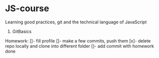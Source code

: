 # JS-course
Learning good practices, git and the technical language of JavaScript

1. GitBasics

Homework:
[]- fill profile
[]- make a few commits, push them
[x]- delete repo locally and clone into different folder
[]- add commit with homework done